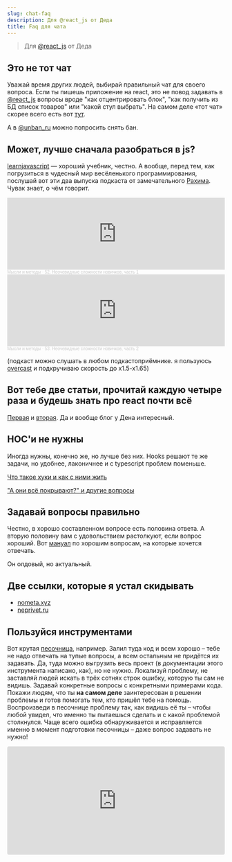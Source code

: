 ```yaml
---
slug: chat-faq
description: Для @react_js от Деда
title: Faq для чата
---
```


> Для [@react_js](https://t.me/react_js) от Деда

## Это не тот чат

Уважай время других людей, выбирай правильный чат для своего вопроса. Если ты пишешь приложение на react, это не повод задавать в [@react_js](https://t.me/react_js) вопросы вроде "как отцентрировать блок", "как получить из БД список товаров" или "какой стул выбрать". На самом деле «тот чат» скорее всего есть вот [тут](https://github.com/Asgoret/devops_chats/blob/master/Friendly_chats.md).

А в [@unban_ru](https://t.me/unban_ru) можно попросить снять бан.


## Может, лучше сначала разобраться в js?

[learnjavascript](https://learn.javascript.ru/) — хороший учебник, честно. А вообще, перед тем, как погрузиться в чудесный мир весёленького программирования, послушай вот эти два выпуска подкаста от замечательного [Рахима](https://www.patreon.com/freetonik). Чувак знает, о чём говорит.

<iframe width="100%" height="166" scrolling="no" frameborder="no" allow="autoplay" src="https://w.soundcloud.com/player/?url=https%3A//api.soundcloud.com/tracks/788266372&color=%23ff5500&auto_play=false&hide_related=false&show_comments=true&show_user=true&show_reposts=false&show_teaser=true"></iframe><div style="font-size: 10px; color: #cccccc;line-break: anywhere;word-break: normal;overflow: hidden;white-space: nowrap;text-overflow: ellipsis; font-family: Interstate,Lucida Grande,Lucida Sans Unicode,Lucida Sans,Garuda,Verdana,Tahoma,sans-serif;font-weight: 100;"><a href="https://soundcloud.com/mimpod" title="Мысли и методы" target="_blank" style="color: #cccccc; text-decoration: none;">Мысли и методы</a> · <a href="https://soundcloud.com/mimpod/episode_52" title="52. Неочевидные сложности новичков, часть 1" target="_blank" style="color: #cccccc; text-decoration: none;">52. Неочевидные сложности новичков, часть 1</a></div>

<iframe width="100%" height="166" scrolling="no" frameborder="no" allow="autoplay" src="https://w.soundcloud.com/player/?url=https%3A//api.soundcloud.com/tracks/788266918&color=%23ff5500&auto_play=false&hide_related=false&show_comments=true&show_user=true&show_reposts=false&show_teaser=true"></iframe><div style="font-size: 10px; color: #cccccc;line-break: anywhere;word-break: normal;overflow: hidden;white-space: nowrap;text-overflow: ellipsis; font-family: Interstate,Lucida Grande,Lucida Sans Unicode,Lucida Sans,Garuda,Verdana,Tahoma,sans-serif;font-weight: 100;"><a href="https://soundcloud.com/mimpod" title="Мысли и методы" target="_blank" style="color: #cccccc; text-decoration: none;">Мысли и методы</a> · <a href="https://soundcloud.com/mimpod/episode_53" title="53. Неочевидные сложности новичков, часть 2" target="_blank" style="color: #cccccc; text-decoration: none;">53. Неочевидные сложности новичков, часть 2</a></div>

(подкаст можно слушать в любом подкастоприёмнике. я пользуюсь [overcast](http://overcast.fm) и подкручиваю скорость до x1.5-x1.65)

## Вот тебе две статьи, прочитай каждую четыре раза и будешь знать про react почти всё

[Первая](https://overreacted.io/react-as-a-ui-runtime/) и [вторая](https://overreacted.io/a-complete-guide-to-useeffect/). Да и вообще блог у Дена интересный.

## HOC'и не нужны

Иногда нужны, конечно же, но лучше без них. Hooks решают те же задачи, но удобнее, лаконичнее и с typescript проблем поменьше.

[Что такое хуки и как с ними жить](https://reactjs.org/docs/hooks-intro.html#motivation)

["А они всё покрывают?" и другие вопросы](https://reactjs.org/docs/hooks-faq.html)

## Задавай вопросы правильно

Честно, в хорошо составленном вопросе есть половина ответа. А вторую половину вам с удовольствием растолкуют, если вопрос хороший. Вот [мануал](http://citforum.ru/howto/smart-questions-ru.shtml) по хорошим вопросам, на которые хочется отвечать.


Он олдовый, но актуальный.

## Две ссылки, которые я устал скидывать

- [nometa.xyz](http://nometa.xyz)
- [neprivet.ru](http://neprivet.ru)


## Пользуйся инструментами

Вот крутая [песочница](https://codesandbox.io), например. Залил туда код и всем хорошо – тебе не надо отвечать на тупые вопросы, а всем остальным не придётся их задавать. Да, туда можно выгрузить весь проект (в документации этого инструмента написано, как), но не нужно. Локализуй проблему, не заставляй людей искать в трёх сотнях строк ошибку, которую ты сам не видишь. Задавай конкретные вопросы с конкретными примерами кода. Покажи людям, что ты __на самом деле__ заинтересован в решении проблемы и готов помогать тем, кто пришёл тебе на помощь. Воспроизведи в песочнице проблему так, как видишь её ты – чтобы любой увидел, что именно ты пытаешься сделать и с какой проблемой столкнулся. Чаще всего ошибка обнаруживается и исправляется именно в момент подготовки песочницы – даже вопрос задавать не нужно!

<iframe src="https://codesandbox.io/embed/kekpek-react-chat-vbh89?fontsize=16&hidenavigation=1&module=%2Fsrc%2FApp.js&theme=dark"
style="width:100%; height:250px; border:0; border-radius: 4px; overflow:hidden;"
title="kekpek-react-chat"
allow="accelerometer; ambient-light-sensor; camera; encrypted-media; geolocation; gyroscope; hid; microphone; midi; payment; usb; vr; xr-spatial-tracking"
sandbox="allow-forms allow-modals allow-popups allow-presentation allow-same-origin allow-scripts"
/>

## Ты не особенный

Пользуйся поиском по чату, поиском в гугле, пользуйся активно мозгом – это полезно. Есть 99% вероятности, что твоя ошибка уже обсуждалась раньше, твоя задача уже кем-то решена, код уже написан кем-то и как-то. И где-то тебя ждёт. Ну и это... гугли на английском языке. Это язык, на котором обсуждают программистские проблемы индусы, американцы, австралийцы, русские и граждане Фриленда. Если не умеешь в английский, то постоянные попытки стать лучше приведут тебя к неожиданному результату – ты станешь лучше.

## Context api (прости господи)

Да, с context api можно заменить redux. Потому что redux и react-redux кто-то написал и использовал для этого (внезапно!) context api [в connect](https://github.com/reduxjs/react-redux/blob/a9235530f4799dd4b2acb3cc65e9caf32efbc44b/src/components/connectAdvanced.js#L199) и [в хуках](https://github.com/reduxjs/react-redux/blob/a9235530f4799dd4b2acb3cc65e9caf32efbc44b/src/hooks/useReduxContext.js#L21).

Очнись! Redux – это и есть то, что ты хочешь написать на контексте без redux!
[Вот](https://gist.github.com/XaveScor/99431c573b53b8a0c41fb3b5fec522bc), почитай, тоже прикольно.

---

Предложить поправить что-то на этой странице можно [тут](https://github.com/meff34/kekpek.dev/issues/new?assignees=&labels=&template=----------------faq.md&title=%5Bchat-faq%5D%3A+...)

